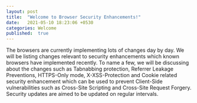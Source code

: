 ```yaml
---
layout: post
title:  "Welcome to Browser Security Enhancements!"
date:   2021-05-10 18:23:06 +0530
categories: Welcome
published:	true 
---
```

The browsers are currently implementing lots of changes day by day. We will be listing changes relevant to security enhancements which known browsers have implemented recently. To name a few, we will be discussing about the changes such as Tabnabbing protection, Referrer Leakage Preventions, HTTPS-Only mode, X-XSS-Protection and Cookie related security enhancement which can be used to prevent Client-Side vulnerabilities such as Cross-Site Scripting and Cross-Site Request Forgery. Security updates are aimed to be updated on regular intervals.

